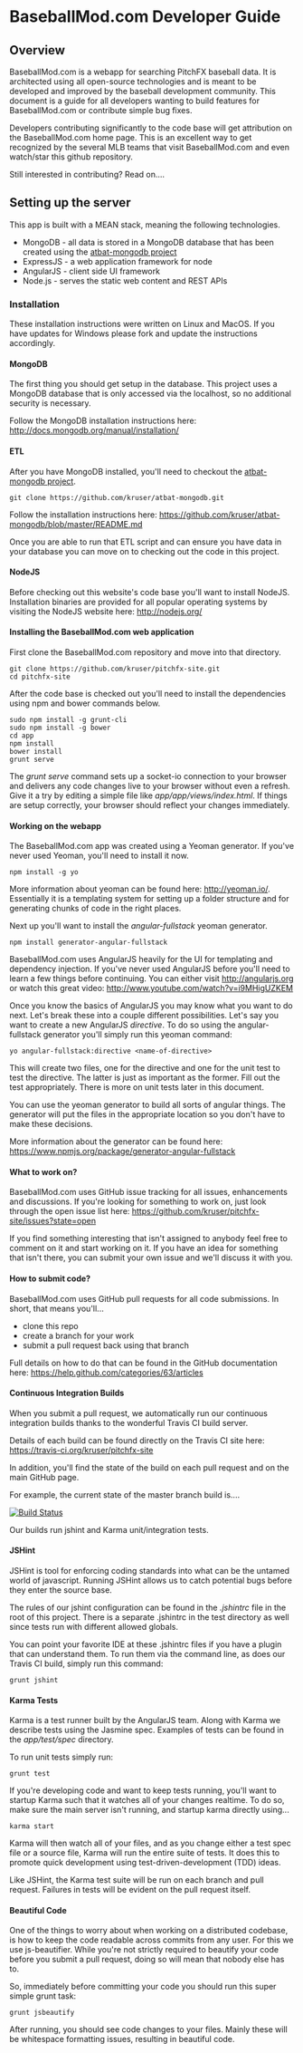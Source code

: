# BaseballMod.com Developer Guide

## Overview
BaseballMod.com is a webapp for searching PitchFX baseball data. It is architected using all open-source 
technologies and is meant to be developed and improved by the baseball development community. This
document is a guide for all developers wanting to build features for BaseballMod.com or contribute simple
bug fixes.

Developers contributing significantly to the code base will get attribution on the BaseballMod.com home
page. This is an excellent way to get recognized by the several MLB teams that visit BaseballMod.com
and even watch/star this github repository.

Still interested in contributing? Read on....

## Setting up the server
This app is built with a MEAN stack, meaning the following technologies.

* MongoDB - all data is stored in a MongoDB database that has been created using the <a href="https://github.com/kruser/atbat-mongodb">atbat-mongodb project</a>
* ExpressJS - a web application framework for node
* AngularJS - client side UI framework
* Node.js - serves the static web content and REST APIs

### Installation
These installation instructions were written on Linux and MacOS. If you have updates for Windows please fork and update the instructions accordingly.

#### MongoDB
The first thing you should get setup in the database. This project uses a MongoDB database that is only accessed
via the localhost, so no additional security is necessary. 

Follow the MongoDB installation instructions here: http://docs.mongodb.org/manual/installation/

#### ETL
After you have MongoDB installed, you'll need to checkout the <a href="https://github.com/kruser/atbat-mongodb">atbat-mongodb project</a>.

    git clone https://github.com/kruser/atbat-mongodb.git
  
Follow the installation instructions here: https://github.com/kruser/atbat-mongodb/blob/master/README.md

Once you are able to run that ETL script and can ensure you have data in your database you can move on to checking out the code in 
this project.

#### NodeJS
Before checking out this website's code base you'll want to install NodeJS. Installation binaries are provided
for all popular operating systems by visiting the NodeJS website here: http://nodejs.org/

#### Installing the BaseballMod.com web application
First clone the BaseballMod.com repository and move into that directory.

    git clone https://github.com/kruser/pitchfx-site.git
    cd pitchfx-site
  
After the code base is checked out you'll need to install the dependencies using npm and bower commands below.

    sudo npm install -g grunt-cli
    sudo npm install -g bower
    cd app
    npm install
    bower install
    grunt serve

The *grunt serve* command sets up a socket-io connection to your browser and delivers any code changes live to your
browser without even a refresh. Give it a try by editing a simple file like *app/app/views/index.html*.
If things are setup correctly, your browser should reflect your changes immediately.

#### Working on the webapp
The BaseballMod.com app was created using a Yeoman generator. If you've never used Yeoman, you'll need to install
it now.

    npm install -g yo
    
More information about yeoman can be found here: http://yeoman.io/. Essentially it is a templating
system for setting up a folder structure and for generating chunks of code in the right places.

Next up you'll want to install the *angular-fullstack* yeoman generator.

    npm install generator-angular-fullstack
    
BaseballMod.com uses AngularJS heavily for the UI for templating and dependency injection. If you've never
used AngularJS before you'll need to learn a few things before continuing. You can either visit http://angularjs.org
or watch this great video: http://www.youtube.com/watch?v=i9MHigUZKEM

Once you know the basics of AngularJS you may know what you want to do next. Let's break these into a
couple different possibilities. Let's say you want to create a new AngularJS *directive*. To do
so using the angular-fullstack generator you'll simply run this yeoman command:

    yo angular-fullstack:directive <name-of-directive>
    
This will create two files, one for the directive and one for the unit test to test the directive.
The latter is just as important as the former. Fill out the test appropriately. There is more on
unit tests later in this document.

You can use the yeoman generator to build all sorts of angular things. The generator will
put the files in the appropriate location so you don't have to make these decisions.

More information about the generator can be found here: https://www.npmjs.org/package/generator-angular-fullstack

#### What to work on?
BaseballMod.com uses GitHub issue tracking for all issues, enhancements and discussions. If you're looking
for something to work on, just look through the open issue list here: https://github.com/kruser/pitchfx-site/issues?state=open

If you find something interesting that isn't assigned to anybody feel free to comment on it and start
working on it. If you have an idea for something that isn't there, you can submit your own issue and 
we'll discuss it with you.

#### How to submit code?
BaseballMod.com uses GitHub pull requests for all code submissions. In short, that means you'll...
* clone this repo
* create a branch for your work
* submit a pull request back using that branch

Full details on how to do that can be found in the GitHub documentation here: https://help.github.com/categories/63/articles

#### Continuous Integration Builds
When you submit a pull request, we automatically run our continuous integration builds thanks to 
the wonderful Travis CI build server.

Details of each build can be found directly on the Travis CI site here: https://travis-ci.org/kruser/pitchfx-site

In addition, you'll find the state of the build on each pull request and on the main GitHub page.

For example, the current state of the master branch build is....

[![Build Status](https://travis-ci.org/kruser/pitchfx-site.png?branch=master)](https://travis-ci.org/kruser/pitchfx-site)

Our builds run jshint and Karma unit/integration tests.

#### JSHint
JSHint is tool for enforcing coding standards into what can be the untamed world of javascript.
Running JSHint allows us to catch potential bugs before they enter the source base.

The rules of our jshint configuration can be found in the *.jshintrc* file in the root of this
project. There is a separate .jshintrc in the test directory as well since tests run with different
allowed globals.

You can point your favorite IDE at these .jshintrc files if you have a plugin that can understand
them. To run them via the command line, as does our Travis CI build, simply run this command:

    grunt jshint

#### Karma Tests
Karma is a test runner built by the AngularJS team. Along with Karma we describe tests using the Jasmine
spec. Examples of tests can be found in the *app/test/spec* directory.

To run unit tests simply run:
    
    grunt test
    
If you're developing code and want to keep tests running, you'll want to startup Karma such that
it watches all of your changes realtime. To do so, make sure the main server isn't running, and
startup karma directly using...

    karma start

Karma will then watch all of your files, and as you change either a test spec file or a source
file, Karma will run the entire suite of tests. It does this to promote quick development
using test-driven-development (TDD) ideas.

Like JSHint, the Karma test suite will be run on each branch and pull request. Failures in
tests will be evident on the pull request itself.

#### Beautiful Code
One of the things to worry about when working on a distributed codebase, is how to keep the code
readable across commits from any user. For this we use js-beautifier. While you're not strictly required
to beautify your code before you submit a pull request, doing so will mean that nobody else has to.

So, immediately before committing your code you should run this super simple grunt task:

    grunt jsbeautify
    
After running, you should see code changes to your files. Mainly these will be whitespace formatting
issues, resulting in beautiful code.